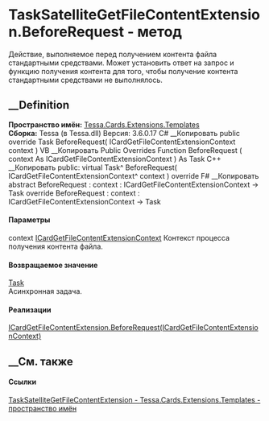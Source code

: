 # TaskSatelliteGetFileContentExtension.BeforeRequest - метод
Действие, выполняемое перед получением контента файла стандартными средствами.
Может установить ответ на запрос и функцию получения контента для того, чтобы
получение контента стандартными средствами не выполнялось.
## __Definition
 **Пространство имён:**
[Tessa.Cards.Extensions.Templates](N_Tessa_Cards_Extensions_Templates.htm)  
 **Сборка:** Tessa (в Tessa.dll) Версия: 3.6.0.17
C# __Копировать
     public override Task BeforeRequest(
    	ICardGetFileContentExtensionContext context
    )
VB __Копировать
     Public Overrides Function BeforeRequest ( 
    	context As ICardGetFileContentExtensionContext
    ) As Task
C++ __Копировать
     public:
    virtual Task^ BeforeRequest(
    	ICardGetFileContentExtensionContext^ context
    ) override
F# __Копировать
     abstract BeforeRequest : 
            context : ICardGetFileContentExtensionContext -> Task 
    override BeforeRequest : 
            context : ICardGetFileContentExtensionContext -> Task 
#### Параметры
context
[ICardGetFileContentExtensionContext](T_Tessa_Cards_Extensions_ICardGetFileContentExtensionContext.htm)
    Контекст процесса получения контента файла.
#### Возвращаемое значение
[Task](https://learn.microsoft.com/dotnet/api/system.threading.tasks.task)  
Асинхронная задача.
#### Реализации
[ICardGetFileContentExtension.BeforeRequest(ICardGetFileContentExtensionContext)](M_Tessa_Cards_Extensions_ICardGetFileContentExtension_BeforeRequest.htm)  
##  __См. также
#### Ссылки
[TaskSatelliteGetFileContentExtension -
](T_Tessa_Cards_Extensions_Templates_TaskSatelliteGetFileContentExtension.htm)
[Tessa.Cards.Extensions.Templates - пространство
имён](N_Tessa_Cards_Extensions_Templates.htm)
